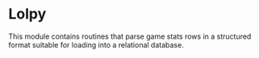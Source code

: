 # Lolpy

This module contains routines that parse game stats rows in a structured format suitable for loading into a relational database.